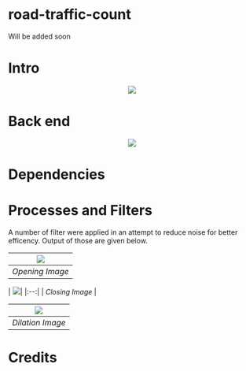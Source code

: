 # road-traffic-count

Will be added soon

# Intro

<p align="center">
  <img src="https://github.com/hasibzunair/road-traffic-count/blob/master/images/output.gif">
</p>

# Back end

<p align="center">
  <img src="https://github.com/hasibzunair/road-traffic-count/blob/master/images/backgroundSub.gif">
</p>

# Dependencies 

# Processes and Filters
A number of filter were applied in an attempt to reduce noise for better efficency. Output of those are given below.

| ![](https://github.com/hasibzunair/road-traffic-count/blob/master/images/opening%20image.png)| 
|:--:| 
| *Opening Image* |


| ![](
https://github.com/hasibzunair/road-traffic-count/blob/master/images/closing%20image.png)| 
|:--:| 
| *Closing Image* |


| ![](https://github.com/hasibzunair/road-traffic-count/blob/master/images/dilation%20image.png)| 
|:--:| 
| *Dilation Image* |

# Credits 
